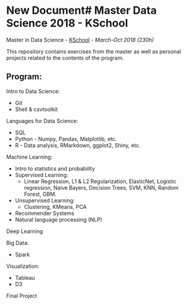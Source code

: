 # New Document# Master Data Science 2018 - KSchool

Master in Data Science - [KSchool](https://kschool.com/cursos/master-en-data-science-madrid/) -  *March-Oct 2018 (230h)*

This repository contains exercises from the master as well as personal projects related to the contents of the program.

## Program:

Intro to Data Science:
  - Git
  - Shell & csvtoolkit
  	
Languages for Data Science:
  - SQL
  - Python - Numpy,  Pandas, Matplotlib, etc.
  - R - Data analysis, RMarkdown, ggplot2, Shiny, etc.
  
Machine Learning:
  - Intro to statistics and probability
  - Supervised Learning:
    - Linear Regression, L1 & L2 Regularization, ElasticNet, Logistic regression, Naive Bayers, Decision Trees, SVM, KNN, Random Forest, GBM.
  - Unsupervised Learning:
    - Clustering, KMeans, PCA
  - Recommender Systems
  - Natural language processing (NLP)
  
Deep Learning

Big Data:
  - Spark
    
Visualization:
  - Tableau
  - D3

Final Project

